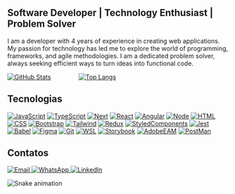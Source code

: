 ## Software Developer | Technology Enthusiast | Problem Solver

I am a developer with 4 years of experience in creating web applications.
My passion for technology has led me to explore the world of programming, frameworks, and agile methodologies. 
I am a dedicated problem solver, always seeking efficient ways to turn ideas into functional code.


[![GitHub Stats](https://github-readme-stats.vercel.app/api?username=jupliger&show_icons=true&theme=radical&bg_color=0d1117&title_color=f7f0ff&icon_color=8b5ec1&text_color=8b5ec1&border_color=8b5ec1)](https://github.com/jupliger)&nbsp;&nbsp;&nbsp;&nbsp;&nbsp;&nbsp;&nbsp;&nbsp;&nbsp;&nbsp;&nbsp;&nbsp;&nbsp;&nbsp;&nbsp;&nbsp;[![Top Langs](https://github-readme-stats.vercel.app/api/top-langs/?username=jupliger&layout=compact&theme=radical&bg_color=0d1117&title_color=8b5ec1&text_color=8b5ec1&border_color=8b5ec1)](https://github.com/jupliger)


## Tecnologias
[![JavaScript](https://img.shields.io/badge/-JavaScript-8b5ec1?style=for-the-badge&logo=javascript&logoColor=f7f0ff)](#)
[![TypeScript](https://img.shields.io/badge/-TypeScript-8b5ec1?style=for-the-badge&logo=typescript&logoColor=f7f0ff)](#)
[![Next](https://img.shields.io/badge/-Next-8b5ec1?style=for-the-badge&logo=nextjs&logoColor=f7f0ff)](#)
[![React](https://img.shields.io/badge/-React-8b5ec1?style=for-the-badge&logo=react&logoColor=f7f0ff)](#)
[![Angular](https://img.shields.io/badge/-Angular-8b5ec1?style=for-the-badge&logo=angular&logoColor=f7f0ff)](#)
[![Node](https://img.shields.io/badge/-Node-8b5ec1?style=for-the-badge&logo=node&logoColor=f7f0ff)](#)
[![HTML](https://img.shields.io/badge/-HTML-8b5ec1?style=for-the-badge&logo=html5&logoColor=f7f0ff)](#)
[![CSS](https://img.shields.io/badge/-CSS-8b5ec1?style=for-the-badge&logo=css3&logoColor=f7f0ff)](#)
[![Bootstrap](https://img.shields.io/badge/-Bootstrap-8b5ec1?style=for-the-badge&logo=bootstrap&logoColor=f7f0ff)](#)
[![Tailwind](https://img.shields.io/badge/-Tailwind-8b5ec1?style=for-the-badge&logo=Tailwind&logoColor=f7f0ff)](#)
[![Redux](https://img.shields.io/badge/-Redux-8b5ec1?style=for-the-badge&logo=redux&logoColor=f7f0ff)](#)
[![StyledComponents](https://img.shields.io/badge/-StyledComponents-8b5ec1?style=for-the-badge&logo=styledcomponents&logoColor=f7f0ff)](#)
[![Jest](https://img.shields.io/badge/-Jest-8b5ec1?style=for-the-badge&logo=jest&logoColor=f7f0ff)](#)
[![Babel](https://img.shields.io/badge/-Babel-8b5ec1?style=for-the-badge&logo=babel&logoColor=f7f0ff)](#)
[![Figma](https://img.shields.io/badge/-Figma-8b5ec1?style=for-the-badge&logo=figma&logoColor=f7f0ff)](#)
[![Git](https://img.shields.io/badge/-Git-8b5ec1?style=for-the-badge&logo=git&logoColor=f7f0ff)](#)
[![WSL](https://img.shields.io/badge/-Wsl-8b5ec1?style=for-the-badge&logo=wslt&logoColor=f7f0ff)](#)
[![Storybook](https://img.shields.io/badge/-StoryBook-8b5ec1?style=for-the-badge&logo=storybook&logoColor=f7f0ff)](#)
[![AdobeEAM](https://img.shields.io/badge/-AdobeEAM-8b5ec1?style=for-the-badge&logo=adobe&logoColor=f7f0ff)](#)
[![PostMan](https://img.shields.io/badge/-postman-8b5ec1?style=for-the-badge&logo=postman&logoColor=f7f0ff)](#)


## Contatos
<div>
  <a href="mailto:jupliger7@gmail.com">
    <img src="https://img.shields.io/badge/Email-8b5ec1?style=for-the-badge&logoColor=f7f0ff" alt="Email">
  </a>
   <a href="https://api.whatsapp.com/send?phone=5541997393176">
    <img src="https://img.shields.io/badge/WhatsApp-8b5ec1?style=for-the-badge&logoColor=f7f0ff" alt="WhatsApp">
  </a>
  <a href="https://www.linkedin.com/in/juliana-pliger/">
    <img src="https://img.shields.io/badge/LinkedIn-8b5ec1?style=for-the-badge&logoColor=f7f0f" alt="LinkedIn">
  </a>
</div>

 ![Snake animation](https://github.com/jupliger/jupliger/blob/output/github-contribution-grid-snake.svg)
